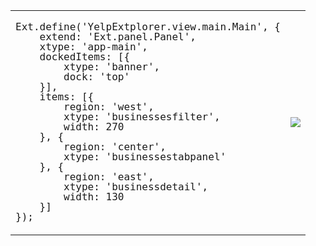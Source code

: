 <table>
<tr>
<td>
<small>

<pre style="font-size: 12pt; line-height: 1em;">
Ext.define('YelpExtplorer.view.main.Main', {
    extend: 'Ext.panel.Panel',
    xtype: 'app-main',
    dockedItems: [{
        xtype: 'banner',
        dock: 'top'
    }],
    items: [{
        region: 'west',
        xtype: 'businessesfilter',
        width: 270
    }, {
        region: 'center',
        xtype: 'businessestabpanel'
    }, {
        region: 'east',
        xtype: 'businessdetail',
        width: 130
    }]
});
</pre>

</small>
</td>
<td>
<img src="resources/images/architecture/View.png">